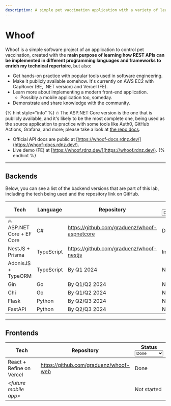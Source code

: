 ```yaml
---
description: A simple pet vaccination application with a variety of learning purposes
---
```


# Whoof

Whoof is a simple software project of an application to control pet vaccination, created with the **main purpose of learning how REST APIs can be implemented in different programming languages and frameworks to enrich my technical repertoire**, but also:

* Get hands-on practice with popular tools used in software engineering.
* Make it publicly available somehow. It's currently on AWS EC2 with CapRover (BE, .NET version) and Vercel (FE).
* Learn more about implementing a modern front-end application.
  * Possibly a mobile application too, someday.
* Demonstrate and share knowledge with the community.

{% hint style="info" %}
:fire: The ASP.NET Core version is the one that is publicly available, and it's likely to be the most complete one, being used as the source application to practice with some tools like Auth0, GitHub Actions, Grafana, and more; please take a look at [the repo docs](https://github.com/graduenz/whoof-aspnetcore/).



* Official API docs are public at [https://whoof-docs.rdnz.dev/](https://whoof-docs.rdnz.dev/).
* Live demo (FE) at [https://whoof.rdnz.dev/](https://whoof.rdnz.dev/).
{% endhint %}

***

## Backends

Below, you can see a list of the backend versions that are part of this lab, including the tech being used and the repository link on GitHub.

<table><thead><tr><th width="252">Tech</th><th width="121.33333333333331">Language</th><th width="250">Repository</th><th>Status<select><option value="2bdd637b1f444f4e8b4bdfe9ee52a561" label="Done" color="blue"></option><option value="52d8a9ee756940d5a7819b893e598845" label="In progress" color="blue"></option><option value="da18ca9a230c44939d33795b188fe47a" label="Not started" color="blue"></option></select></th></tr></thead><tbody><tr><td><span data-gb-custom-inline data-tag="emoji" data-code="1f525">🔥</span> ASP.NET Core + EF Core</td><td>C#</td><td><a href="https://github.com/graduenz/whoof-aspnetcore">https://github.com/graduenz/whoof-aspnetcore</a></td><td><span data-option="2bdd637b1f444f4e8b4bdfe9ee52a561">Done</span></td></tr><tr><td>NestJS + Prisma</td><td>TypeScript</td><td><a href="https://github.com/graduenz/whoof-nestjs">https://github.com/graduenz/whoof-nestjs</a></td><td><span data-option="52d8a9ee756940d5a7819b893e598845">In progress</span></td></tr><tr><td>AdonisJS + TypeORM</td><td>TypeScript</td><td>By Q1 2024</td><td><span data-option="da18ca9a230c44939d33795b188fe47a">Not started</span></td></tr><tr><td>Gin</td><td>Go</td><td>By Q1/Q2 2024</td><td><span data-option="da18ca9a230c44939d33795b188fe47a">Not started</span></td></tr><tr><td>Chi</td><td>Go</td><td>By Q1/Q2 2024</td><td><span data-option="da18ca9a230c44939d33795b188fe47a">Not started</span></td></tr><tr><td>Flask</td><td>Python</td><td>By Q2/Q3 2024</td><td><span data-option="da18ca9a230c44939d33795b188fe47a">Not started</span></td></tr><tr><td>FastAPI</td><td>Python</td><td>By Q2/Q3 2024</td><td><span data-option="da18ca9a230c44939d33795b188fe47a">Not started</span></td></tr></tbody></table>

***

## Frontends

<table><thead><tr><th width="385">Tech</th><th width="258">Repository</th><th>Status<select><option value="2bdd637b1f444f4e8b4bdfe9ee52a561" label="Done" color="blue"></option><option value="52d8a9ee756940d5a7819b893e598845" label="In progress" color="blue"></option><option value="da18ca9a230c44939d33795b188fe47a" label="Not started" color="blue"></option></select></th></tr></thead><tbody><tr><td>React + Refine on Vercel</td><td><a href="https://github.com/graduenz/whoof-web">https://github.com/graduenz/whoof-web</a></td><td><span data-option="2bdd637b1f444f4e8b4bdfe9ee52a561">Done</span></td></tr><tr><td><em>&#x3C;future mobile app></em></td><td></td><td><span data-option="da18ca9a230c44939d33795b188fe47a">Not started</span></td></tr></tbody></table>

